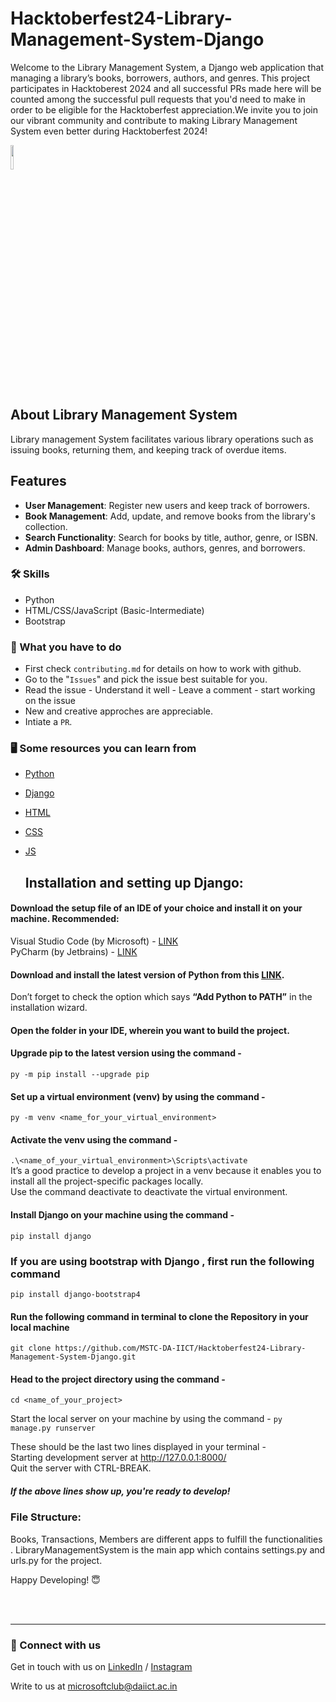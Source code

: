 # Hacktoberfest24-Library-Management-System-Django
Welcome to the Library Management System, a Django web application that managing a library’s books, borrowers, authors, and genres. This project participates in Hacktoberest 2024 and all successful PRs made here will be counted among the successful pull requests that you'd need to make in order to be eligible for the Hacktoberfest appreciation.We invite you to join our vibrant community and contribute to making Library Management System even better during Hacktoberfest 2024!

<img src="https://res.cloudinary.com/dbvyvfe61/image/upload/v1619799241/Cicada%203301:%20Reinvented/MSTC_ffmo9v.png" width="10%">

## About Library Management System
Library management System facilitates various library operations such as issuing books, returning them, and keeping track of overdue items.

## Features
- **User Management**: Register new users and keep track of borrowers.
- **Book Management**: Add, update, and remove books from the library's collection.
- **Search Functionality**: Search for books by title, author, genre, or ISBN.
- **Admin Dashboard**: Manage books, authors, genres, and borrowers.

### :hammer_and_wrench: Skills
* Python
* HTML/CSS/JavaScript (Basic-Intermediate)
* Bootstrap

### :dart: What you have to do
* First check `contributing.md` for details on how to work with github.
* Go to the "`Issues`" and pick the issue best suitable for you. 
* Read the issue - Understand it well - Leave a comment - start working on the issue
* New and creative approches are appreciable.
* Intiate a `PR`.

### :desktop_computer: Some resources you can learn from
  * [Python](https://docs.python.org/)
  * [Django](https://docs.djangoproject.com/en/4.1/)
  * [HTML](https://www.w3schools.com/html/default.asp)
  * [CSS](https://www.w3schools.com/css/default.asp)
  * [JS](https://www.w3schools.com/js/)

    ## Installation and setting up Django:

#### Download the setup file of an IDE of your choice and install it on your machine. Recommended:  
Visual Studio Code (by Microsoft) - [LINK](https://code.visualstudio.com/download)  
PyCharm (by Jetbrains) - [LINK](https://www.jetbrains.com/pycharm/download/#section=windows)  

#### Download and install the latest version of Python from this [LINK](https://www.python.org/downloads/).  
Don’t forget to check the option which says **“Add Python to PATH”** in the installation wizard.

#### Open the folder in your IDE, wherein you want to build the project.  

#### Upgrade pip to the latest version using the command -
```py -m pip install --upgrade pip```

#### Set up a virtual environment (venv) by using the command -
```py -m venv <name_for_your_virtual_environment>```
#### Activate the venv using the command -
```.\<name_of_your_virtual_environment>\Scripts\activate```  
It’s a good practice to develop a project in a venv because it enables you to install all the project-specific packages locally.  
Use the command deactivate to deactivate the virtual environment.

#### Install Django on your machine using the command -
```pip install django```
### If you are using bootstrap with Django , first run the following command
```pip install django-bootstrap4```

#### Run the following command in terminal to clone the Repository in your local machine  
`git clone https://github.com/MSTC-DA-IICT/Hacktoberfest24-Library-Management-System-Django.git`  

#### Head to the project directory using the command -
```cd <name_of_your_project>```

Start the local server on your machine by using the command -
```py manage.py runserver```

These should be the last two lines displayed in your terminal -  
Starting development server at http://127.0.0.1:8000/  
Quit the server with CTRL-BREAK.  

##### If the above lines show up, you're ready to develop!


### File Structure:
Books, Transactions, Members are different apps to fulfill the functionalities .
LibraryManagementSystem is the main app which contains settings.py and urls.py for the project.

Happy Developing! :innocent:

<br><br>

---
  
### 🔗 Connect with us
Get in touch with us on [LinkedIn](https://www.linkedin.com/company/microsoft-student-technical-club-da-iict/) / [Instagram](https://www.instagram.com/mstc.daiict/)

Write to us at microsoftclub@daiict.ac.in
  





